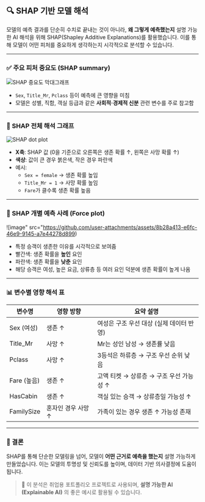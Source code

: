 ## 🔍 SHAP 기반 모델 해석

모델의 예측 결과를 단순히 수치로 끝내는 것이 아니라, **왜 그렇게 예측했는지** 설명 가능한 AI 해석을 위해 SHAP(Shapley Additive Explanations)를 활용했습니다. 이를 통해 모델이 어떤 피처를 중요하게 생각하는지 시각적으로 분석할 수 있습니다.

---

### ✅ 주요 피처 중요도 (SHAP summary)

![SHAP 중요도 막대그래프](https://github.com/user-attachments/assets/430319e2-5ab7-4d8f-8880-a93ce4241283)

- `Sex`, `Title_Mr`, `Pclass` 등이 예측에 큰 영향을 미침
- 모델은 성별, 직함, 객실 등급과 같은 **사회적·경제적 신분** 관련 변수를 주로 참고함

---

### 🔵 SHAP 전체 해석 그래프

![SHAP dot plot](https://github.com/user-attachments/assets/a881aa31-794c-4b24-aeda-a5ef0bd9affa)

- **X축**: SHAP 값 (0을 기준으로 오른쪽은 생존 확률 ↑, 왼쪽은 사망 확률 ↑)
- **색상**: 값이 큰 경우 붉은색, 작은 경우 파란색
- 예시:
  - `Sex = female` → 생존 확률 높임
  - `Title_Mr = 1` → 사망 확률 높임
  - `Fare`가 클수록 생존 확률 높음

---

### 🎯 SHAP 개별 예측 사례 (Force plot)

![image" src="https://github.com/user-attachments/assets/8b28a413-e6fc-46e9-9145-a7e44278d899)


- 특정 승객이 생존한 이유를 시각적으로 보여줌
- 빨간색: 생존 확률을 **높인** 요인
- 파란색: 생존 확률을 **낮춘** 요인
- 해당 승객은 여성, 높은 요금, 상류층 등 여러 요인 덕분에 생존 확률이 높게 나옴

---

### 📊 변수별 영향 해석 표

| 변수명        | 영향 방향         | 요약 설명                                       |
|---------------|------------------|------------------------------------------------|
| Sex (여성)    | 생존 ↑            | 여성은 구조 우선 대상 (실제 데이터 반영)       |
| Title_Mr      | 사망 ↑            | Mr는 성인 남성 → 생존률 낮음                   |
| Pclass        | 사망 ↑            | 3등석은 하류층 → 구조 우선 순위 낮음           |
| Fare (높음)   | 생존 ↑            | 고액 티켓 → 상류층 → 구조 우선 가능성 ↑         |
| HasCabin      | 생존 ↑            | 객실 있는 승객 → 상류층일 가능성 ↑             |
| FamilySize    | 혼자인 경우 사망 ↑ | 가족이 있는 경우 생존 ↑ 가능성 존재            |

---

### 🧠 결론

SHAP를 통해 단순한 모델링을 넘어, 모델이 **어떤 근거로 예측을 했는지** 설명 가능하게 만들었습니다. 이는 모델의 투명성 및 신뢰도를 높이며, 데이터 기반 의사결정에 도움이 됩니다.

> 📂 이 분석은 취업용 포트폴리오 프로젝트로 사용되며, **설명 가능한 AI (Explainable AI)** 의 좋은 예시로 활용될 수 있습니다.
